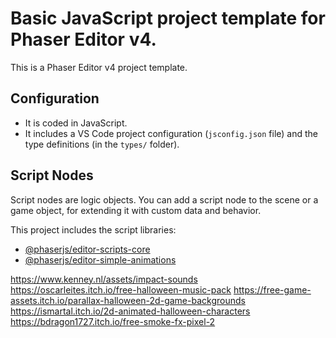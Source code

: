 # Basic JavaScript project template for Phaser Editor v4.

This is a Phaser Editor v4 project template.

## Configuration

* It is coded in JavaScript.
* It includes a VS Code project configuration (`jsconfig.json` file) and the type definitions (in the `types/` folder).

## Script Nodes

Script nodes are logic objects. You can add a script node to the scene or a game object, for extending it with custom data and behavior.

This project includes the script libraries:

- [@phaserjs/editor-scripts-core](https://github.com/phaserjs/editor-scripts-core)
- [@phaserjs/editor-simple-animations](https://github.com/phaserjs/editor-scripts-simple-animations#duration-config)

https://www.kenney.nl/assets/impact-sounds
https://oscarleites.itch.io/free-halloween-music-pack
https://free-game-assets.itch.io/parallax-halloween-2d-game-backgrounds
https://ismartal.itch.io/2d-animated-halloween-characters
https://bdragon1727.itch.io/free-smoke-fx-pixel-2